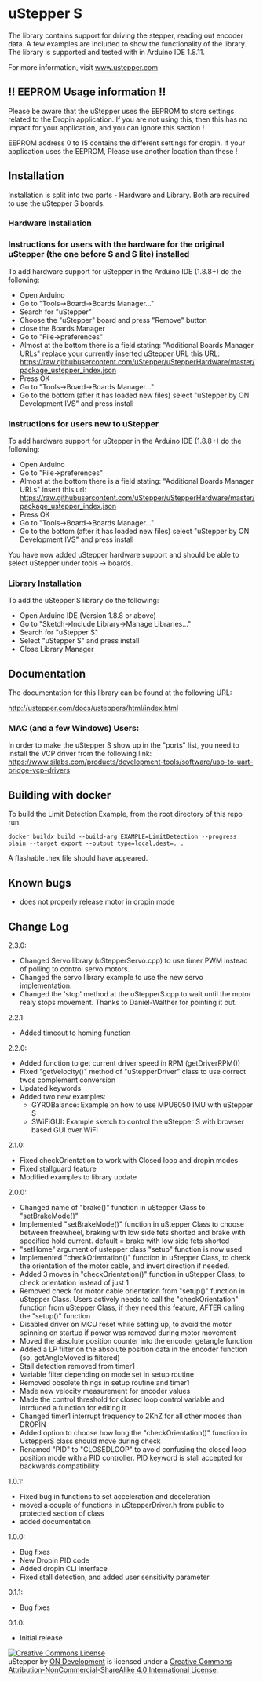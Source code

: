 # uStepper S

The library contains support for driving the stepper, reading out encoder data. A few examples are included to show the functionality of the library.
The library is supported and tested with in Arduino IDE 1.8.11.

For more information, visit www.ustepper.com

## !! EEPROM Usage information !!

Please be aware that the uStepper uses the EEPROM to store settings related to the Dropin application.
If you are not using this, then this has no impact for your application, and you can ignore this section !

EEPROM address 0 to 15 contains the different settings for dropin. If your application uses the EEPROM,
Please use another location than these !

## Installation

Installation is split into two parts - Hardware and Library. Both are required to use the uStepper S boards.

### Hardware Installation 

### Instructions for users with the hardware for the original uStepper (the one before S and S lite) installed

To add hardware support for uStepper in the Arduino IDE (1.8.8+) do the following:
 - Open Arduino
 - Go to "Tools->Board->Boards Manager..."
 - Search for "uStepper"
 - Choose the "uStepper" board and press "Remove" button
 - close the Boards Manager
 - Go to "File->preferences"
 - Almost at the bottom there is a field stating: "Additional Boards Manager URLs" replace your currently inserted uStepper URL this URL: https://raw.githubusercontent.com/uStepper/uStepperHardware/master/package_ustepper_index.json
 - Press OK
 - Go to "Tools->Board->Boards Manager..."
 - Go to the bottom (after it has loaded new files) select "uStepper by ON Development IVS" and press install

### Instructions for users new to uStepper

To add hardware support for uStepper in the Arduino IDE (1.8.8+) do the following:
 - Open Arduino
 - Go to "File->preferences"
 - Almost at the bottom there is a field stating: "Additional Boards Manager URLs" insert this url: https://raw.githubusercontent.com/uStepper/uStepperHardware/master/package_ustepper_index.json
 - Press OK
 - Go to "Tools->Board->Boards Manager..."
 - Go to the bottom (after it has loaded new files) select "uStepper by ON Development IVS" and press install

You have now added uStepper hardware support and should be able to select uStepper under tools -> boards.

### Library Installation

To add the uStepper S library do the following:
- Open Arduino IDE (Version 1.8.8 or above)
- Go to "Sketch->Include Library->Manage Libraries..."
- Search for "uStepper S"
- Select "uStepper S" and press install
- Close Library Manager

## Documentation
The documentation for this library can be found at the following URL:

http://ustepper.com/docs/usteppers/html/index.html

### MAC (and a few Windows) Users:
In order to make the uStepper S show up in the "ports" list, you need to install the VCP driver from the following link: 
https://www.silabs.com/products/development-tools/software/usb-to-uart-bridge-vcp-drivers

## Building with docker
To build the Limit Detection Example, from the root directory of this repo run:
```
docker buildx build --build-arg EXAMPLE=LimitDetection --progress plain --target export --output type=local,dest=. .
```
A flashable .hex file should have appeared.

## Known bugs
- does not properly release motor in dropin mode

## Change Log
2.3.0:
- Changed Servo library (uStepperServo.cpp) to use timer PWM instead of polling to control servo motors. 
- Changed the servo library example to use the new servo implementation.
- Changed the 'stop' method at the uStepperS.cpp to wait until the motor realy stops movement. Thanks to Daniel-Walther for pointing it out.

2.2.1:
- Added timeout to homing function

2.2.0:
- Added function to get current driver speed in RPM (getDriverRPM())
- Fixed "getVelocity()" method of "uStepperDriver" class to use correct twos complement conversion
- Updated keywords
- Added two new examples:
	- GYROBalance: Example on how to use MPU6050 IMU with uStepper S 
	- SWiFiGUI: Example sketch to control the uStepper S with browser based GUI over WiFi

2.1.0:
- Fixed checkOrientation to work with Closed loop and dropin modes
- Fixed stallguard feature
- Modified examples to library update  

2.0.0:
- Changed name of "brake()" function in uStepper Class to "setBrakeMode()"
- Implemented "setBrakeMode()" function in uStepper Class to choose between freewheel, braking with low side fets shorted and brake with specified hold current. default = brake with low side fets shorted
- "setHome" argument of ustepper class "setup" function is now used
- Implemented "checkOrientation()" function in uStepper Class, to check the orientation of the motor cable, and invert direction if needed.
- Added 3 moves in "checkOrientation()" function in uStepper Class, to check orientation instead of just 1
- Removed check for motor cable orientation from "setup()" function in uStepper Class. Users actively needs to call the "checkOrientation" function from uStepper Class, if they need this feature, AFTER calling the "setup()" function
- Disabled driver on MCU reset while setting up, to avoid the motor spinning on startup if power was removed during motor movement
- Moved the absolute position counter into the encoder getangle function
- Added a LP filter on the absolute position data in the encoder function (so, getAngleMoved is filtered)
- Stall detection removed from timer1
- Variable filter depending on mode set in setup routine
- Removed obsolete things in setup routine and timer1
- Made new velocity measurement for encoder values
- Made the control threshold for closed loop control variable and intrduced a function for editing it
- Changed timer1 interrupt frequency to 2KhZ for all other modes than DROPIN
- Added option to choose how long the "checkOrientation()" function in UstepperS class should move during check
- Renamed "PID" to "CLOSEDLOOP" to avoid confusing the closed loop position mode with a PID controller. PID keyword is stall accepted for backwards compatibility

1.0.1:
- Fixed bug in functions to set acceleration and deceleration
- moved a couple of functions in uStepperDriver.h from public to protected section of class
- added documentation

1.0.0:
- Bug fixes
- New Dropin PID code
- Added dropin CLI interface
- Fixed stall detection, and added user sensitivity parameter

0.1.1:
- Bug fixes

0.1.0:	
- Initial release

<a rel="license" href="http://creativecommons.org/licenses/by-nc-sa/4.0/"><img alt="Creative Commons License" style="border-width:0" src="https://i.creativecommons.org/l/by-nc-sa/4.0/88x31.png" /></a><br /><span xmlns:dct="http://purl.org/dc/terms/" property="dct:title">uStepper</span> by <a xmlns:cc="http://creativecommons.org/ns#" href="www.ustepper.com" property="cc:attributionName" rel="cc:attributionURL">ON Development</a> is licensed under a <a rel="license" href="http://creativecommons.org/licenses/by-nc-sa/4.0/">Creative Commons Attribution-NonCommercial-ShareAlike 4.0 International License</a>.
